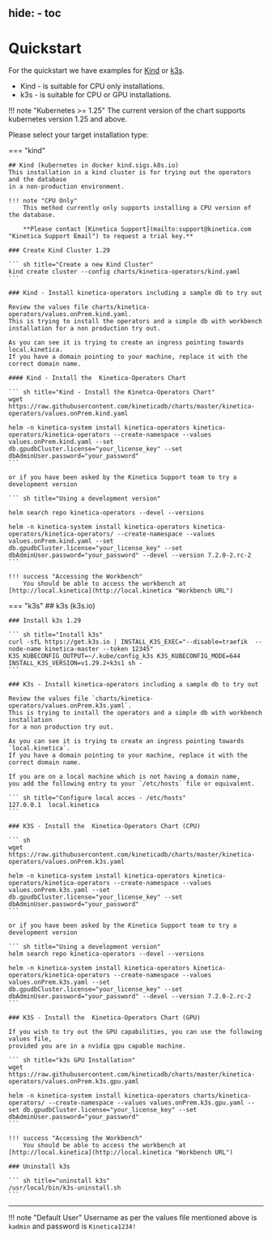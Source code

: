 hide:
    - toc
---
# Quickstart

For the quickstart we have examples for [Kind](https://kind.sigs.k8s.io "Kind Homepage") or
[k3s](https://k3s.io "k3s Homepage").

* Kind - is suitable for CPU only installations.
* k3s - is suitable for CPU or GPU installations.

!!! note "Kubernetes >= 1.25"
    The current version of the chart supports kubernetes version 1.25 and above.

Please select your target installation type:

=== "kind"

    ## Kind (kubernetes in docker kind.sigs.k8s.io)
    This installation in a kind cluster is for trying out the operators and the database
    in a non-production environment.
    
    !!! note "CPU Only"
        This method currently only supports installing a CPU version of the database.
    
        **Please contact [Kinetica Support](mailto:support@kinetica.com "Kinetica Support Email") to request a trial key.**
    
    ### Create Kind Cluster 1.29
    
    ``` sh title="Create a new Kind Cluster"
    kind create cluster --config charts/kinetica-operators/kind.yaml
    ```
    
    ### Kind - Install kinetica-operators including a sample db to try out
    
    Review the values file charts/kinetica-operators/values.onPrem.kind.yaml. 
    This is trying to install the operators and a simple db with workbench 
    installation for a non production try out.
    
    As you can see it is trying to create an ingress pointing towards local.kinetica. 
    If you have a domain pointing to your machine, replace it with the correct domain name.
    
    #### Kind - Install the  Kinetica-Operators Chart

    ``` sh title="Kind - Install the Kinetca-Operators Chart"
    wget https://raw.githubusercontent.com/kineticadb/charts/master/kinetica-operators/values.onPrem.kind.yaml

    helm -n kinetica-system install kinetica-operators kinetica-operators/kinetica-operators --create-namespace --values values.onPrem.kind.yaml --set db.gpudbCluster.license="your_license_key" --set dbAdminUser.password="your_password"
    ```
    
    or if you have been asked by the Kinetica Support team to try a development version

    ``` sh title="Using a development version"

    helm search repo kinetica-operators --devel --versions

    helm -n kinetica-system install kinetica-operators kinetica-operators/kinetica-operators/ --create-namespace --values values.onPrem.kind.yaml --set db.gpudbCluster.license="your_license_key" --set dbAdminUser.password="your_password" --devel --version 7.2.0-2.rc-2
    ```
 
    !!! success "Accessing the Workbench"
        You should be able to access the workbench at [http://local.kinetica](http://local.kinetica "Workbench URL")

    
=== "k3s"
    ## k3s (k3s.io)
    
    ### Install k3s 1.29
    
    ``` sh title="Install k3s"
    curl -sfL https://get.k3s.io | INSTALL_K3S_EXEC="--disable=traefik  --node-name kinetica-master --token 12345" K3S_KUBECONFIG_OUTPUT=~/.kube/config_k3s K3S_KUBECONFIG_MODE=644 INSTALL_K3S_VERSION=v1.29.2+k3s1 sh -
    ```

    ### K3s - Install kinetica-operators including a sample db to try out

    Review the values file `charts/kinetica-operators/values.onPrem.k3s.yaml`. 
    This is trying to install the operators and a simple db with workbench installation 
    for a non production try out.
    
    As you can see it is trying to create an ingress pointing towards `local.kinetica`. 
    If you have a domain pointing to your machine, replace it with the correct domain name.
    
    If you are on a local machine which is not having a domain name, 
    you add the following entry to your `/etc/hosts` file or equivalent.
    
    ``` sh title="Configure local acces - /etc/hosts"
    127.0.0.1  local.kinetica
    ```
   
    ### K3S - Install the  Kinetica-Operators Chart (CPU)

    ``` sh 
    wget https://raw.githubusercontent.com/kineticadb/charts/master/kinetica-operators/values.onPrem.k3s.yaml
    
    helm -n kinetica-system install kinetica-operators kinetica-operators/kinetica-operators --create-namespace --values values.onPrem.k3s.yaml --set db.gpudbCluster.license="your_license_key" --set dbAdminUser.password="your_password"
    ```

    or if you have been asked by the Kinetica Support team to try a development version

    ``` sh title="Using a development version"
    helm search repo kinetica-operators --devel --versions
    
    helm -n kinetica-system install kinetica-operators kinetica-operators/kinetica-operators --create-namespace --values values.onPrem.k3s.yaml --set db.gpudbCluster.license="your_license_key" --set dbAdminUser.password="your_password" --devel --version 7.2.0-2.rc-2
    ```

    ### K3S - Install the  Kinetica-Operators Chart (GPU)

    If you wish to try out the GPU capabilities, you can use the following values file, 
    provided you are in a nvidia gpu capable machine.
    
    ``` sh title="k3s GPU Installation"
    wget https://raw.githubusercontent.com/kineticadb/charts/master/kinetica-operators/values.onPrem.k3s.gpu.yaml
    
    helm -n kinetica-system install kinetica-operators charts/kinetica-operators/ --create-namespace --values values.onPrem.k3s.gpu.yaml --set db.gpudbCluster.license="your_license_key" --set dbAdminUser.password="your_password"
    ```
    
    !!! success "Accessing the Workbench"
        You should be able to access the workbench at [http://local.kinetica](http://local.kinetica "Workbench URL")
     
    ### Uninstall k3s

    ``` sh title="uninstall k3s"
    /usr/local/bin/k3s-uninstall.sh
    ```

---

!!! note "Default User"
    Username as per the values file mentioned above is `kadmin` and password is `Kinetica1234!`
